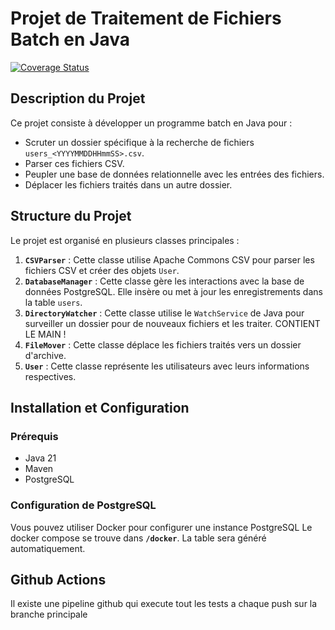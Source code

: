 # Projet de Traitement de Fichiers Batch en Java

[![Coverage Status](https://codecov.io/gh/falqlp/Projet-final-POO/branch/master/graph/badge.svg)](https://codecov.io/gh/falqlp/Projet-final-POO)
## Description du Projet

Ce projet consiste à développer un programme batch en Java pour :
- Scruter un dossier spécifique à la recherche de fichiers `users_<YYYYMMDDHHmmSS>.csv`.
- Parser ces fichiers CSV.
- Peupler une base de données relationnelle avec les entrées des fichiers.
- Déplacer les fichiers traités dans un autre dossier.

## Structure du Projet

Le projet est organisé en plusieurs classes principales :

1. **`CSVParser`** : Cette classe utilise Apache Commons CSV pour parser les fichiers CSV et créer des objets `User`.
2. **`DatabaseManager`** : Cette classe gère les interactions avec la base de données PostgreSQL. Elle insère ou met à jour les enregistrements dans la table `users`.
3. **`DirectoryWatcher`** : Cette classe utilise le `WatchService` de Java pour surveiller un dossier pour de nouveaux fichiers et les traiter. CONTIENT LE MAIN !
4. **`FileMover`** : Cette classe déplace les fichiers traités vers un dossier d'archive.
5. **`User`** : Cette classe représente les utilisateurs avec leurs informations respectives.

## Installation et Configuration

### Prérequis

- Java 21
- Maven
- PostgreSQL

### Configuration de PostgreSQL

Vous pouvez utiliser Docker pour configurer une instance PostgreSQL
Le docker compose se trouve dans **`/docker`**. La table sera généré automatiquement.

## Github Actions

Il existe une pipeline github qui execute tout les tests a chaque push sur la branche principale